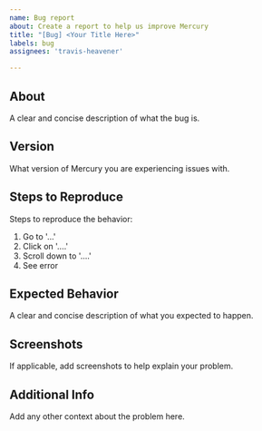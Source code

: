 ```yaml
---
name: Bug report
about: Create a report to help us improve Mercury
title: "[Bug] <Your Title Here>"
labels: bug
assignees: 'travis-heavener'

---
```


## About
A clear and concise description of what the bug is.

## Version
What version of Mercury you are experiencing issues with.

## Steps to Reproduce
Steps to reproduce the behavior:
1. Go to '...'
2. Click on '....'
3. Scroll down to '....'
4. See error

## Expected Behavior
A clear and concise description of what you expected to happen.

## Screenshots
If applicable, add screenshots to help explain your problem.

## Additional Info
Add any other context about the problem here.
